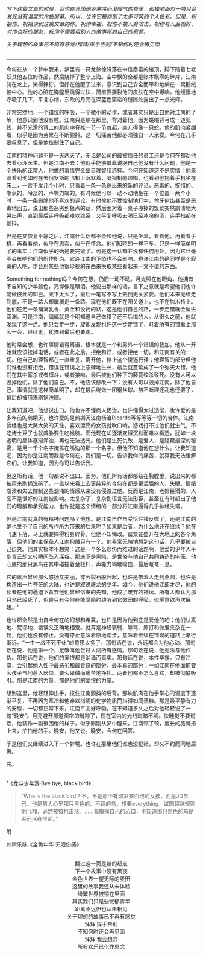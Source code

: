 


*写下这篇文章的时候，我也在异国他乡寒冷而没暖气的夜里，孤独地面对一块只会发光没有温度的冷色屏幕。所以，也许它被倾倒了太多可笑的个人色彩。但是，祝福你，祝福读到这篇文章的你。祝你幸福，祝你不被人身攻击，祝你有人品很好、对你也好的朋友，祝你不需要用别人的故事影射自己的寂寥。*<br>

*关于理想的故事已不再有感觉/拜拜/挥手告别/不知何时还会再见面*<br><br>

---

今何在从一个梦中醒来，梦里有一只龙徐徐降落在中信泰富的楼顶，脚下踏着七老妖其他五位的作品，然后烧掉了整个上海。空中飘的全都是账本飘零的碎片，江南骑在龙上，笑得狰狞。但好在他醒了过来，意识到自己安全而平和地躺在一窝鹅绒被中心。他的心脏在胸膛里跳得过快，简直要撕裂他的皮肤在空中爆响。他缓慢地呼吸了几下，平复心绪，东欧的月亮在深蓝色窗帘的缝隙处露出了一点光辉。<br>

非常突然地，一个错位的呼吸，一个微小的动作，或者其实只是出自他对江南的了解，他意识到他没有睡。江南只是躺在那里，背对着他，因为蜷缩背弓成一道弧线，并不光滑的背上的肌肉中脊椎一节一节耸起，突兀得像一只蛇。他的肌肉紧绷着，似乎是因为劳累在不断颤抖。这一切痛苦他都必须独自一人承受。今何在几乎要叹息了，但是他控制住了自己。<br>

江南的精神问题不是一天两天了，无论是公司的最被信任的员工还是今何在都劝他去看心理医生。但是江南不去：他似乎能够借此说服自己他没有什么问题，他是一个快乐的正常人，他做的事情完全出自理智和选择。今何在知道这不是实情：他亲眼看到他如何在去俄罗斯的飞机上沉默着，凝视机舱顶部，也看到他抱着手机坐在床上，一言不发几个小时，只看着一条一条蹦出来的新的评论，恶毒的、惋惜的、嘲讽的、冷淡的、声嘶力竭的。有时候他可以一动不动地坐在一个位置一两个小时，一条一条删除他不喜欢的评论，有时候他不受控制地打字，伶牙俐齿甚至是恶毒地回击，说出那些恶劣到极点的话，然后面对着一桌子凉掉的饭菜突然崩溃地大哭出声，直到最后连呼吸都难以维系，又平复呼吸去喝已经冰冷的汤，连手指都在颤抖。<br>

但是在又恢复平静之后，江南什么话都不会和他说，只是坐着，看着他，再看看手机，再看看他，似乎在思索，似乎在怀念。他们知晓的一样不多，只是一样简单明了的事实：江南似乎的确是要完蛋了。可是这一认知并没有任何用处，因为它丝毫不会影响他们的所作所为。它连江南的下坠也不会影响。也许江南的确同样是个寂寞的人吧，才会用某些他很珍视的东西来换取某些看起来一文不值的东西。<br>

Something for nothing吗？今何在想，仍旧一动不动。月光照在他眼角。他拥有不自知的少年颜色，亮得像是眼泪。他说出那样的话，言下之意就是希望他们也许能做彼此的知己。天下太大了，最后一笔写不写上去倒无关紧要。他们本来无缘走到底，不是一路人却屡屡走一条路。现在他们既不在阳关道上，也不在独木桥上。他们在走一条铺满乳香、黄金和没药的路，这是他们自己的路，一步走错就会坠进深渊。可是江南，偏偏就是个明知道自己做错了还不后悔的人。从很久之前，他就发现了这一点。他只会走一步，旋即发现也许这一步走错了，盯着所有的错看上那么一会，继续走，犹豫到最后也要走。<br>

他时常会想，也许事情错得离谱，根本就是一个和另外一个错误的叠加。他从一开始就应该挂掉电话，或者在此之后，拒绝和好，或者拒绝一切。和江南有关的一切。他自己的理智都在一直重复，离开他，停止这个傻逼行径；他理智的部分但他们谁也没有拒绝，错误在错误之上恣肆地生长，最后就蔓延成了一个弥天大错。他们在其中厮杀或者搏斗，或者接吻，最后被他们种下的藤蔓绞杀致死。没有人可以毁掉他们，除了他们自己。不，他应该修改一下：没有人可以毁掉江南，除了他自己。事情就是这样简单明了，却在最后绕做一团钢丝球。剪不断理还乱也还罢了，最后却被用来刷锅洗碗。<br>

让我知道吧，他想说出口。他也许不懂商人杨治，也许懂得太过透彻，也许爱的是多年前的鹧鹕天，也许爱的是鹧鹕天江南杨治Ricardo等等等等一切的合体。江南曾经也是大哭大笑的天性，喜欢漂亮的女孩就吹口哨，游戏打不过他们就生气，不吃烤土豆了也就威胁要生吃猴脑。而他现在却逐渐变得沉默而难以看透，犹如一块透明的晶体逐渐浑浊，再也无法透光。他们是生死仇敌，是爱人，是隐藏最深的秘密，是用一千个名字掩盖在嘴边的那一个名字。但他不知道他在想什么。让我知道吧，因为你是江南而我是今何在，我们是一切。告诉我你的痛苦，就算我无法缓解它们。让我知道，因为你可以告诉我。<br>

但这所有话，他一句都说不出口。因为，他们所有话都郁结在胸膛里，说出来的都被用来刷锅洗碗了。一直以来看上去更纯粹的今何在都是更坚强的人，失眠、情绪崩溃和失去控制这些汹涌的情感从来没有侵蚀过他。反而是江南，老奸巨猾的、人品不是很好的江南被影响。太复杂了，复杂到语言无法形容，甚至在有时超出了他们的理解和承受能力，也许就是这个情绪的一部分将江南逼得几乎神经失常。<br>

但是江南就真的有精神问题吗？他想。是江南自作自受恰烂钱反噬了，还是江南的确也受不了自己的所作所为带来的后果呢？如果是后者，为什么他还在继续？他在飞速下落，马上就要摔得粉身碎骨，但他不知悔改。罂粟花盛开在大地上的各个角落，但他们的主保圣人江南狗贼只有一个。他非常无端地想到这句话，几乎要被自己逗笑。他其实根本不想笑：这是一个多么悲伤而难过的话题啊，他爱的少年人平步青云却又转瞬间坠入深谷。那底下是黑暗，是世俗与他自己共同铸造的牢笼。他心底的那只黑鸟在其中碰撞着金栏杆，声嘶力竭地啼血，最后奄奄一息。<br>

它的歌声曾经那么悠扬又美丽，穿云裂石般升起，也许是带着人走到燕园，也许是构造出一片苍茫的大陆，也许是叙说屠龙的少年。如今，他们说他江郎才尽，他的读者在他的逼迫下背弃他们曾经信奉的先知，他成了废弃的神坛。所有人都认为那只鸟已经死了，但是只有今何在能隐隐约约听到它微弱的呼吸，似乎意欲再次展翅。¹<br>

也许那全然是出自今何在的幻想和希冀，也许是因为他到底是爱他的吧；他们认真地、荒谬地、错误又正确地相爱。就算是神经衰弱、辱骂、厮打和做爱夹杂在一起，他们也没有停止。没有停止意味着原地踏步，意味着继续在错误的道路上渐行渐远。“一生一战不死不休”的意思太多了。那句话在说，永远都会为他心动。那句话在说，他是第一个，足够叫他尝过人间所有感情。那句话在说，他无法与他作伪。那句话在说，他们的爱恨都是汹涌而真实。那句话在说，本性毕露。只有江南，会引起他人性中最恶劣和最善良的部分，最本真的部分；一如江南在他面前要么孩子气地惹人厌烦，要么卑微而痛苦地挣扎。两者他都不怎么喜欢，却被彻底吸引。那是江南的力量，那是他们的爱恨的力量。<br>

想到这里，他轻轻伸出手，按住江南颤抖的后背。那块肌肉在他手掌心的温度下逐渐平复，不再因为寒冷和他难以指明的化学物质而抖得如同筛糠。那是最平静有力的安慰，一切都正常下来，江南平复好呼吸，在不知道多久之后对他轻轻说了一句“晚安”。月亮避开那道窗帘的缝隙了，现在室内的光线晦暗不明。快睡觉不要说话，他装作一副很困倦的样子，似乎刚刚从梦中醒来。江南顿了顿，瘦长的胳膊搭上来，拍拍他的手。晚安，他又说。晚安，今何在回答。<br>

于是他们又继续进入下一个梦境。也许在那里他们谁也没犯错，却又不约而同地后悔。<br>

完。<br><br>

¹《龙与少年游·Bye bye, black bird》：<br>

>“Who is the black bird？不，不是那个有印第安血统的女孩，而是JD自己。他是男人心里那只黑色的、不羁的鸟，想要everything，试图超越规则地飞翔，必然被猎枪击落。……我摸摸自己的心口，不知道那只黑色的鸟是否还活在里面。”

附：<br>

刺猬乐队《金色年华 无限伤感》<br><br>

<center>翻过这一页是新的起点<br>
下一个故事中没有黑夜<br>
金色世界一望无际的麦田<br>
这里的故事我还从未体验<br>
纷繁世界被锁在里面<br>
其实我们只是些忧郁青年<br>
距离不远但也从未相见<br>
关于理想的故事已不再有感觉<br>
拜拜 挥手告别<br>
不知何时还会再见面<br>
拜拜 我会想念<br>
所有欢乐已化作思念<br></center>
